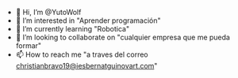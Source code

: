 - 👋 Hi, I’m @YutoWolf
- 👀 I’m interested in "Aprender programación"
- 🌱 I’m currently learning "Robotica"
- 💞️ I’m looking to collaborate on "cualquier empresa que me pueda formar"
- 📫 How to reach me "a traves del correo christianbravo19@iesbernatguinovart.com"

<!---
YutoWolf/YutoWolf is a ✨ special ✨ repository because its `README.md` (this file) appears on your GitHub profile.
You can click the Preview link to take a look at your changes.
--->
